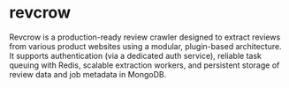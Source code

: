 # revcrow
Revcrow is a production-ready review crawler designed to extract reviews from various product websites using a modular, plugin-based architecture. It supports authentication (via a dedicated auth service), reliable task queuing with Redis, scalable extraction workers, and persistent storage of review data and job metadata in MongoDB.
